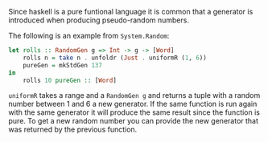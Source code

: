Since haskell is a pure funtional language it is common that a generator is introduced when producing pseudo-random numbers.

The following is an example from `System.Random`:

```haskell
let rolls :: RandomGen g => Int -> g -> [Word]
    rolls n = take n . unfoldr (Just . uniformR (1, 6))
    pureGen = mkStdGen 137
in
    rolls 10 pureGen :: [Word]
```

`uniformR` takes a range and a `RandomGen g` and returns a tuple with a random number between 1 and 6 a new generator. If the same function is run again with the same generator it will produce the same result since the function is pure. To get a new random number you can provide the new generator that was returned by the previous function.
